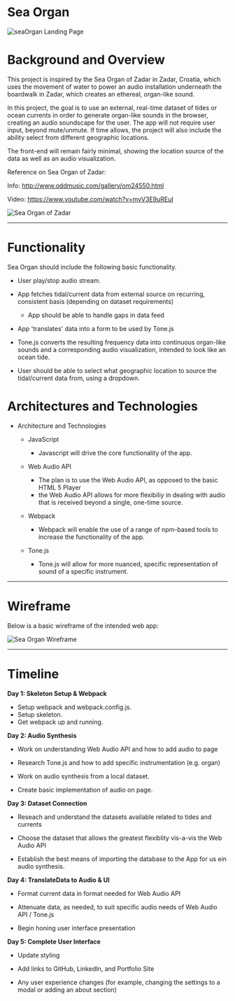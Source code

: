 

# Sea Organ
![seaOrgan Landing Page](https://sea-organ-seeds.s3.amazonaws.com/gifs/seaorgan.gif "seaOrgan Landing Page")
    
<h1>Background and Overview</h1>

This project is inspired by the Sea Organ of Zadar in Zadar, Croatia, which uses the movement of water to power an audio installation underneath the boardwalk in Zadar, which creates an ethereal, organ-like sound.

In this project, the goal is to use an external, real-time dataset of tides or ocean currents in order to generate organ-like sounds in the browser, creating an audio soundscape for the user. The app will not require user input, beyond mute/unmute. If time allows, the project will also include the ability select from different geographic locations.

The front-end will remain fairly minimal, showing the location source of the data as well as an audio visualization.

Reference on Sea Organ of Zadar:

Info: http://www.oddmusic.com/gallery/om24550.html

Video: https://www.youtube.com/watch?v=myV3E9uREuI

![Sea Organ of Zadar](https://media.treehugger.com/assets/images/2015/11/sea-organ-zadar-1.jpg.860x0_q70_crop-scale.jpg "CC BY-NC-ND 2.0 linssimato")


---

<h1>Functionality</h1>

Sea Organ should include the following basic functionality.

* User play/stop audio stream.

* App fetches tidal/current data from external source on recurring, consistent basis (depending on dataset requirements)

   * App should be able to handle gaps in data feed

* App 'translates' data into a form to be used by Tone.js

* Tone.js converts the resulting frequency data into continuous organ-like sounds and a corresponding audio visualization, intended to look like an ocean tide.

* User should be able to select what geographic location to source the tidal/current data from, using a dropdown.


<h1>Architectures and Technologies</h1>

* Architecture and Technologies
    * JavaScript
        * Javascript will drive the core functionality of the app.
        
    * Web Audio API
        * The plan is to use the Web Audio API, as opposed to the basic HTML 5 Player <audio> tag;
        * the Web Audio API allows for more flexibiliy in dealing with audio that is received beyond a single, one-time source.
    * Webpack
        * Webpack will enable the use of a range of npm-based tools to increase the functionality of the app.
    * Tone.js
        * Tone.js will allow for more nuanced, specific representation of sound of a specific instrument.

---

<h1>Wireframe</h1>

Below is a basic wireframe of the intended web app:

![Sea Organ Wireframe](https://sea-organ-seeds.s3.amazonaws.com/images/aA-JSP-wireframe.jpg)


---


<h1>Timeline</h1>


**Day 1: Skeleton Setup & Webpack**

* Setup webpack and webpack.config.js. 
* Setup skeleton. 
* Get webpack up and running.



**Day 2: Audio Synthesis**

* Work on understanding Web Audio API and how to add audio to page

* Research Tone.js and how to add specific instrumentation (e.g. organ)

* Work on audio synthesis from a local dataset.

* Create basic implementation of audio on page.


**Day 3: Dataset Connection**

* Reseach and understand the datasets available related to tides and currents

* Choose the dataset that allows the greatest flexiblity vis-a-vis the Web Audio API

* Establish the best means of importing the database to the App for us ein audio synthesis.
 
 
 
**Day 4: TranslateData to Audio & UI**

* Format current data in format needed for Web Audio API

* Attenuate data, as needed, to suit specific audio needs of Web Audio API / Tone.js

* Begin honing user interface presentation


 
**Day 5: Complete User Interface**

* Update styling 

* Add links to GitHub, LinkedIn, and Portfolio Site

* Any user experience changes (for example, changing the settings to a modal or adding an about section)


